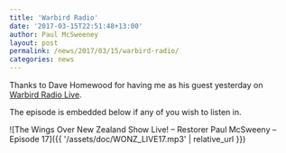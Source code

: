```yaml
---
title: 'Warbird Radio'
date: '2017-03-15T22:51:48+13:00'
author: Paul McSweeney
layout: post
permalink: /news/2017/03/15/warbird-radio/
categories: news
---
```


Thanks to Dave Homewood for having me as his guest yesterday on [Warbird Radio Live](https://web.archive.org/web/20200210221352/http://www.warbirdradio.com/2017/03/wings-over-new-zealand-live-restorer-paul-mcsweeny-31417-9pm-et/).

The episode is embedded below if any of you wish to listen in.

![The Wings Over New Zealand Show Live! – Restorer Paul McSweeny – Episode 17]({{ '/assets/doc/WONZ_LIVE17.mp3' | relative_url }})
